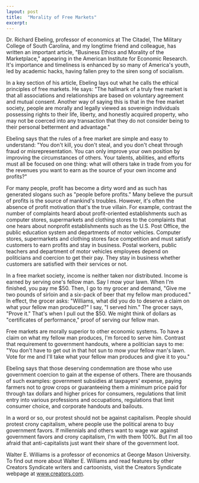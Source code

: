 ```yaml
---
layout: post
title:  "Morality of Free Markets"
excerpt:
---
```




Dr. Richard Ebeling, professor of economics at The Citadel, The Military College of South Carolina, and my longtime friend and colleague, has written an important article, "Business Ethics and Morality of the Marketplace," appearing in the American Institute for Economic Research. It's importance and timeliness is enhanced by so many of America's youth, led by academic hacks, having fallen prey to the siren song of socialism.

In a key section of his article, Ebeling lays out what he calls the ethical principles of free markets. He says: "The hallmark of a truly free market is that all associations and relationships are based on voluntary agreement and mutual consent. Another way of saying this is that in the free market society, people are morally and legally viewed as sovereign individuals possessing rights to their life, liberty, and honestly acquired property, who may not be coerced into any transaction that they do not consider being to their personal betterment and advantage."

Ebeling says that the rules of a free market are simple and easy to understand: "You don't kill, you don't steal, and you don't cheat through fraud or misrepresentation. You can only improve your own position by improving the circumstances of others. Your talents, abilities, and efforts must all be focused on one thing: what will others take in trade from you for the revenues you want to earn as the source of your own income and profits?" 

For many people, profit has become a dirty word and as such has generated slogans such as "people before profits." Many believe the pursuit of profits is the source of mankind's troubles. However, it's often the absence of profit motivation that's the true villain. For example, contrast the number of complaints heard about profit-oriented establishments such as computer stores, supermarkets and clothing stores to the complaints that one hears about nonprofit establishments such as the U.S. Post Office, the public education system and departments of motor vehicles. Computer stores, supermarkets and clothing stores face competition and must satisfy customers to earn profits and stay in business. Postal workers, public teachers and department of motor vehicles employees depend on politicians and coercion to get their pay. They stay in business whether customers are satisfied with their services or not.

In a free market society, income is neither taken nor distributed. Income is earned by serving one's fellow man. Say I mow your lawn. When I'm finished, you pay me $50. Then, I go to my grocer and demand, "Give me two pounds of sirloin and a six-pack of beer that my fellow man produced." In effect, the grocer asks: "Williams, what did you do to deserve a claim on what your fellow man produced?" I say, "I served him." The grocer says, "Prove it." That's when I pull out the $50. We might think of dollars as "certificates of performance," proof of serving our fellow man.



Free markets are morally superior to other economic systems. To have a claim on what my fellow man produces, I'm forced to serve him. Contrast that requirement to government handouts, where a politician says to me: "You don't have to get out in that hot sun to mow your fellow man's lawn. Vote for me and I'll take what your fellow man produces and give it to you."

Ebeling says that those deserving condemnation are those who use government coercion to gain at the expense of others. There are thousands of such examples: government subsidies at taxpayers' expense, paying farmers not to grow crops or guaranteeing them a minimum price paid for through tax dollars and higher prices for consumers, regulations that limit entry into various professions and occupations, regulations that limit consumer choice, and corporate handouts and bailouts.

In a word or so, our protest should not be against capitalism. People should protest crony capitalism, where people use the political arena to buy government favors. If millennials and others want to wage war against government favors and crony capitalism, I'm with them 100%. But I'm all too afraid that anti-capitalists just want their share of the government loot.

Walter E. Williams is a professor of economics at George Mason University. To find out more about Walter E. Williams and read features by other Creators Syndicate writers and cartoonists, visit the Creators Syndicate webpage at www.creators.com.
